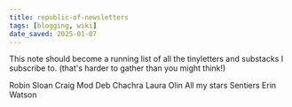 ```yaml
---
title: republic-of-newsletters
tags: [blogging, wiki]
date_saved: 2025-01-07
---
```


This note should become a running list of all the tinyletters and substacks I subscribe to. (that's harder to gather than you might think!)

Robin Sloan
Craig Mod
Deb Chachra
Laura Olin
All my stars
Sentiers
Erin Watson